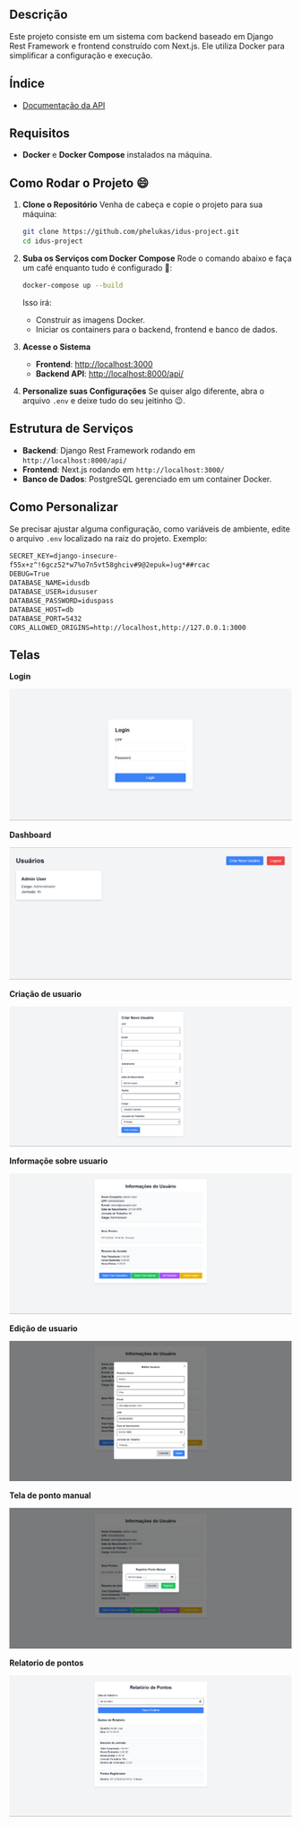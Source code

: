 ## **Descrição**

Este projeto consiste em um sistema com backend baseado em Django Rest Framework e frontend construído com Next.js. Ele utiliza Docker para simplificar a configuração e execução.

## Índice

- [Documentação da API](idus-backend/README.md)

## **Requisitos**

- **Docker** e **Docker Compose** instalados na máquina.

## **Como Rodar o Projeto** 😄

1. **Clone o Repositório**
   Venha de cabeça e copie o projeto para sua máquina:

   ```bash
   git clone https://github.com/phelukas/idus-project.git
   cd idus-project
   ```

2. **Suba os Serviços com Docker Compose**
   Rode o comando abaixo e faça um café enquanto tudo é configurado 🚀:

   ```bash
   docker-compose up --build
   ```

   Isso irá:

   - Construir as imagens Docker.
   - Iniciar os containers para o backend, frontend e banco de dados.

3. **Acesse o Sistema**
   - **Frontend**: [http://localhost:3000](http://localhost:3000)
   - **Backend API**: [http://localhost:8000/api/](http://localhost:8000/api/)

4. **Personalize suas Configurações**
   Se quiser algo diferente, abra o arquivo `.env` e deixe tudo do seu jeitinho 😉.

## **Estrutura de Serviços**

- **Backend**: Django Rest Framework rodando em `http://localhost:8000/api/`
- **Frontend**: Next.js rodando em `http://localhost:3000/`
- **Banco de Dados**: PostgreSQL gerenciado em um container Docker.

## **Como Personalizar**

Se precisar ajustar alguma configuração, como variáveis de ambiente, edite o arquivo `.env` localizado na raiz do projeto. Exemplo:

```env
SECRET_KEY=django-insecure-f55x+z^!6gcz52*w7%o7n5vt58ghciv#9@2epuk=)ug*##rcac
DEBUG=True
DATABASE_NAME=idusdb
DATABASE_USER=idususer
DATABASE_PASSWORD=iduspass
DATABASE_HOST=db
DATABASE_PORT=5432
CORS_ALLOWED_ORIGINS=http://localhost,http://127.0.0.1:3000
```

## **Telas**

**Login**

![Diagrama de Entidade/Relacionamento](imagens-docs/tela-de-login.png)

**Dashboard**

![Diagrama de Entidade/Relacionamento](imagens-docs/tela-de-dashboard.png)

**Criação de usuario**

![Diagrama de Entidade/Relacionamento](imagens-docs/tela-de-criacao-de-usuario.png)

**Informaçõe sobre usuario**

![Diagrama de Entidade/Relacionamento](imagens-docs/tela-de-info-usuario.png)

**Edição de usuario**

![Diagrama de Entidade/Relacionamento](imagens-docs/tela-de-edicao-de-usuario.png)

**Tela de ponto manual**

![Diagrama de Entidade/Relacionamento](imagens-docs/tela-de-ponto-manual.png)

**Relatorio de pontos**

![Diagrama de Entidade/Relacionamento](imagens-docs/tela-de-relatorio-de-ponto.png)
